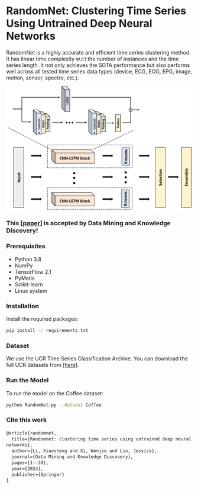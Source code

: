 # RandomNet: Clustering Time Series Using Untrained Deep Neural Networks
RandomNet is a highly accurate and efficient time series clustering method. It has linear time complexity w.r.t the number of instances and the time series length. It not only achieves the SOTA performance but also performs well across all tested time series data types (device, ECG, EOG, EPG, image, motion, sensor, spectro, etc.).

![Overall Architecture](overview.png)

### This [[paper]](https://rdcu.be/dLCXS) is accepted by Data Mining and Knowledge Discovery!

### Prerequisites
- Python 3.8
- NumPy
- TensorFlow 2.1
- PyMetis
- Scikit-learn
- Linux system

### Installation
Install the required packages:
```sh
pip install -r requirements.txt
```
### Dataset
We use the UCR Time Series Classification Archive. You can download the full UCR datasets from [[here]](https://www.cs.ucr.edu/~eamonn/time_series_data_2018/).

### Run the Model
To run the model on the Coffee dataset:
```sh
python RandomNet.py --dataset Coffee
```
### Cite this work
```
@article{randomnet,
  title={Randomnet: clustering time series using untrained deep neural networks},
  author={Li, Xiaosheng and Xi, Wenjie and Lin, Jessica},
  journal={Data Mining and Knowledge Discovery},
  pages={1--30},
  year={2024},
  publisher={Springer}
}
```
